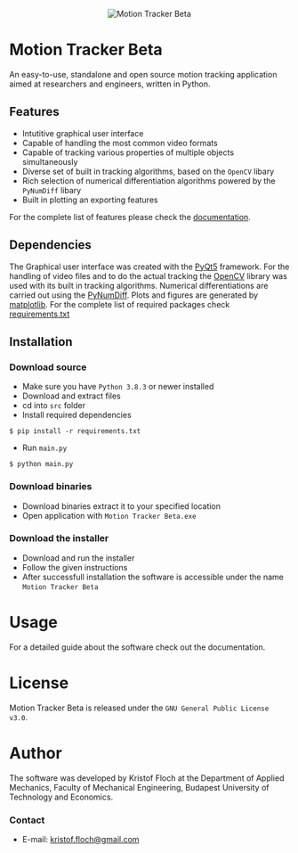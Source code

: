 <p align="center">
  <img src="https://user-images.githubusercontent.com/65981382/166214135-47ecd327-cba8-47c0-a034-9f6f14b777ce.png" alt="Motion Tracker Beta"/>
</p>

# Motion Tracker Beta
An easy-to-use, standalone and open source motion tracking application aimed at researchers and engineers, written in Python.

## Features
- Intutitive graphical user interface
- Capable of handling the most common video formats
- Capable of tracking various properties of multiple objects simultaneously
- Diverse set of built in tracking algorithms, based on the `OpenCV` libary
- Rich selection of numerical differentiation algorithms powered by the `PyNumDiff` libary
- Built in plotting an exporting features


For the complete list of features please check the [documentation](docs/DOCUMENTATION.pdf).

## Dependencies
The Graphical user interface was created with the [PyQt5](https://www.riverbankcomputing.com/software/pyqt/) framework. For the handling of video files and to do the actual tracking the [OpenCV](https://opencv.org/) library was used with its built in tracking algorithms. Numerical differentiations are carried out using the [PyNumDiff](https://github.com/florisvb/PyNumDiff). Plots and figures are generated by [matplotlib](https://matplotlib.org/). For the complete list of required packages check [requirements.txt](src/requirements.txt)

## Installation
### Download source 
- Make sure you have `Python 3.8.3` or newer installed
- Download and extract files
- cd into `src` folder
- Install required dependencies
```
$ pip install -r requirements.txt
```
- Run `main.py`
```
$ python main.py
```
### Download binaries
- Download binaries extract it to your specified location
- Open application with `Motion Tracker Beta.exe`
### Download the installer
- Download and run the installer
- Follow the given instructions
- After successfull installation the software is accessible under the name `Motion Tracker Beta`
# Usage
For a detailed guide about the software check out the documentation.
# License
Motion Tracker Beta is released under the `GNU General Public License v3.0`.
# Author
The software was developed by Kristof Floch at the Department of Applied Mechanics, Faculty of Mechanical Engineering, Budapest University of Technology and Economics.
### Contact
- E-mail: kristof.floch@gmail.com
